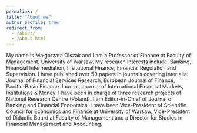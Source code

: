 ```yaml
---
permalink: /
title: "About me"
author_profile: true
redirect_from: 
  - /about/
  - /about.html
---
```


My name is Małgorzata Olszak and I am a Professor of Finance at Faculty of Management, University of Warsaw. My research interests include: Banking, Financial Intermediation, Insitutional Finance, Financial Regulation and Supervision. I have published over 50 papers in journals covering inter alia: Journal of Financial Services Research, European Journal of Finance, Pacific-Basin Finance Journal,  Journal of International Financial Markets, Institutions & Money. I have been in charge of three research projects of National Research Centre (Poland). I am Editor-in-Chief of Journal of Banking and Financial Economics. I have been Vice-President of Scientific Council for Economics and Finance at University of Warsaw, Vice-President of Didactic Board at Faculty of Management and a Director for Studies in Financial Management and Accounting.  
